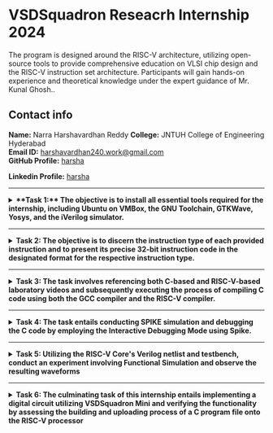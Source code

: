 #  VSDSquadron Reseacrh Internship 2024

The program is designed around the RISC-V architecture, utilizing open-source tools to provide comprehensive education on VLSI chip design and the RISC-V instruction set architecture. Participants will gain hands-on experience and theoretical knowledge under the expert guidance of Mr. Kunal Ghosh..

## Contact info

**Name:** Narra Harshavardhan Reddy 
**College:** JNTUH College of Engineering Hyderabad  
**Email ID:** harshavardhan240.work@gmail.com  
**GitHub Profile:** [harsha](https://github.com/harsha240yeager)

**Linkedin Profile:** [harsha](https://www.linkedin.com/in/harsha240)

----------------------------------------------------------------------------------------------------------------

<details>
<summary><b>**Task 1:** The objective is to install all essential tools required for the internship, including Ubuntu on VMBox, the GNU Toolchain, GTKWave, Yosys, and the iVerilog simulator.</summary>   
<br>

# TASK 1

1.Download Oracle Virtual machine and allocated 4GB RAM,100GB HDD

2.Installation of Ubuntu 22.04 using Virtual Machine

3.Installation of RISC-V GNU Toolchain

4.Installation of Yosys

5.Installation of iverilog

6.Installation of gtkwave

1.Installation of Ubuntu 22.04 using Virtual Machine
![ubuntu](https://github.com/harsha240yeager/VSDSquadron_miniInternship/assets/105859299/1a138e13-08ee-4cf8-a065-c602d614e0ad)

2.Installation of RISC-V GNU Toolchain

$ sudo apt-get install autoconf automake autotools-dev curl python3 python3-pip libmpc-dev libmpfr-dev libgmp-dev gawk build-essential bison flex texinfo gperf libtool patchutils bc zlib1g-dev libexpat-dev ninja-build git cmake libglib2.0-dev libslirp-dev

$ git clone https://github.com/riscv/riscv-gnu-toolchain

./configure --prefix=/opt/riscv make linux
![gnu2](https://github.com/harsha240yeager/VSDSquadron_miniInternship/assets/105859299/c14b6ee5-518e-4a20-8740-fb9a19262075)
![riscv-gnu-toolkit](https://github.com/harsha240yeager/VSDSquadron_miniInternship/assets/105859299/39ceff7a-b014-40bf-8900-6577f3cfc3fa)

3.Installation of Yosys

$ git clone https://github.com/YosysHQ/yosys.git

$ sudo apt install make

$ cd yosys

$ sudo apt-get install build-essential clang bison flex libreadline-dev gawk tcl-dev libffi-dev git graphviz xdot pkg-config python3 libboost-system-dev libboost-python-dev libboost-filesystem-dev zlib1g-dev
$ make config-gcc

$ make

$ sudo make install

Yosys
![yosys](https://github.com/harsha240yeager/VSDSquadron_miniInternship/assets/105859299/ba317979-8c27-4c37-9a07-38627512c916)

4.Installation of iverilog

sudo apt-get install iverilog 
![iverilog](https://github.com/harsha240yeager/VSDSquadron_miniInternship/assets/105859299/82746fbc-16d6-4d66-a0d6-771630cb0018)

5.Installation of gtkwave

sudo apt update

sudo apt install gtkwave
![gtkwave](https://github.com/harsha240yeager/VSDSquadron_miniInternship/assets/105859299/c00d0487-dfec-4f31-be8b-0cf29c2f9e57)

</details>

------------------------------------------------------------------------------------------------------------------

<details>
<summary><b>Task 2:</b> The objective is to discern the instruction type of each provided instruction and to present its precise 32-bit instruction code in the designated format for the respective instruction type.</summary>

## TASK 2 

Identify instruction type and exact 32-bit instruction code in the instruction type format.
Below are instruction that are to be tested and simulated:-

![TEST_CASES](https://github.com/harsha240yeager/VSDSquadron_miniInternship/assets/105859299/e540fb6b-f426-4d80-9857-c9820e160110)


### Riscv Introduction 

![riscv](https://github.com/harsha240yeager/VSDSquadron_miniInternship/assets/105859299/b46ae3c4-bd84-4e16-af3f-e502d10f49f3)

In the world of computers, there's a new kid on the block called RISC-V. It's not like the other closed systems you might have heard of, like x86 or ARM. RISC-V is special because it's open to everyone. That means anyone can look at it, change it, or use it without having to pay money or follow strict rules.Risc-V follows a simple and modular approach called RISC, which stands for Reduced Instruction Set Computing. This just means it focuses on doing things in a straightforward way, without unnecessary complications. RISC-V has basic instructions for doing common tasks, like adding numbers together. But it also has extra options you can add if you need them, like handling decimals or doing advanced math.One cool thing about RISC-V is that it can be used in lots of different situations. Whether you're making a tiny computer for a smartwatch or a super-fast machine for scientific research, RISC-V can adapt to fit your needs.Another great thing about RISC-V is that it's open. That means companies and people can work together to make it better without worrying about getting locked into one company's way of doing things. This collaboration has led to lots of tools and gadgets being created that work with RISC-V.

#### RISCV Instruction set :

**RISC-V Instruction Format**  
1.Opcode (op): This field specifies the operation to be performed by the instruction. It determines the type of instruction, such as arithmetic, load/store, branch, or control transfer.
Destination Register (rd): This field identifies the register where the result of the operation will be stored. For instructions that don't produce a result (like branches or jumps), this field may be unused.

2.Source Register 1 (rs1): This field specifies the first source operand for the instruction. It typically contains data to e operated on, fetched from a register.

3.Source Register 2 (rs2): This field holds the second source operand for instructions that require two inputs. Like rs1, the data here comes from a register.

4.Immediate (imm): For instructions that involve immediate values (constants), this field holds the immediate value directly encoded within the instruction itself. The immediate value could represent a constant to be added, a memory offset, or a shift amount, among other possibilities.

5.Function Code (funct): In some instruction formats, particularly for extended instruction sets, this field may specify additional functionality or variant of the operation specified by the opcode.

6.Memory Address (addr): For load and store instructions, this field holds the memory address to be accessed. It's often calculated by adding an offset to a base address stored in a register.
The specific size and arrangement of these fields can vary depending on the instruction type and the RISC-V variant (e.g., RV32I, RV64I). Additionally, RISC-V supports a variety of instruction formats, including R-type (register-register), I-type (immediate), S-type (store), B-type (branch), U-type (upper immediate) and J-type(jump) each tailored for different types of operations and addressing modes.  

<img width="707" alt="1 " src="https://github.com/KeerthiPatil/VSDSQUADRON_MINI_INTERNSHIP/assets/167600409/66243587-505c-4fde-ada5-5c1d99089f9c">  

**1.R-Format :** instructions using 3 register inputs

  -add,xor,mul    -arithmetic/logical operations


**2.I-Format :** instructions with immediates, loads

  - addi, lw, jalr, slli


**3.S-Format :**  store instructionss

  -sw, sb


**4.B-Format :** branch instructions

  -beq, bge


**5.U-Format :** instructions with upper immediates

  -lui, auipc     —upper immediate is 20-bits


**6.J-Format :** jump instructions

  -jal


![Instruction_formats](https://github.com/harsha240yeager/VSDSquadron_miniInternship/assets/105859299/307dab17-2a41-4cce-a866-78a2cd60461d)

**All RISC32 R-format Instructions**
![r_format_inst](https://github.com/harsha240yeager/VSDSquadron_miniInternship/assets/105859299/90832efa-a6b7-4c7c-b7f0-38102a53b4fe)


**All RISC32 I-format Instructions**
![I_format_inst](https://github.com/harsha240yeager/VSDSquadron_miniInternship/assets/105859299/4c9eb893-424a-47df-87cc-d28f57934772)


**All RISC32 S-format Instructions**
![S_format_inst](https://github.com/harsha240yeager/VSDSquadron_miniInternship/assets/105859299/70b0d9be-2f7a-4222-aa1c-84667875ecf4)


**All RISC32 B-format Instructions**
![B_format_inst](https://github.com/harsha240yeager/VSDSquadron_miniInternship/assets/105859299/61ccd2dc-20b1-4323-9aa5-6ebe820c6f72)



##### Solved Instructions

**1.add r6,r2,r1 :-**
   Instruction type: R Type
   
   In R type instructions opcode=0110011,func7=0000000 . For add func3=000.The sum is stored in destination register r6 and r1,r2 are source registers .

   Decoding in binary format we get : r1=00001,r2=00010,r6=00110. 
   
   ![p1](https://github.com/harsha240yeager/VSDSquadron_miniInternship/assets/105859299/55f25feb-d181-42d5-b9a7-ff3ec73be434)

    
**2.sub r7,r1,r2 :-**
   Instruction type: R Type
   
   In R type instructions opcode=0110011,func7=0000000 . For sub func3=000.The sum is stored in destination register r7 and r2,r1 are source registers .
   
   Decoding in binary format we get : r1=00001,r2=00010,r7=00111.
   
   ![p2](https://github.com/harsha240yeager/VSDSquadron_miniInternship/assets/105859299/8e0dbd0d-c832-4532-b547-14c2f1ffe68c)

**3.and r8,r1,r3 :-**
   Instruction type: R Type
   
   In R type instructions opcode=0110011,func7=0000000 . For and func3=000.The sum is stored in destination register r8 and r1,r3 are source registers .
   
   Decoding in binary format we get : r1=00001,r3=00011,r8=01000.
   
   ![p3](https://github.com/harsha240yeager/VSDSquadron_miniInternship/assets/105859299/0a7770b9-0f84-4bc7-8142-bc5f7787dae3)

**4.or r9,r2,r5 :-**
   Instruction type: R Type
   
   In R type instructions opcode=0110011,func7=0000000 . For or func3=110.The sum is stored in destination register r9 and r2,r5 are source registers .
   
   Decoding in binary format we get : r5=00101,r2=00010,r9=01001.
   
   ![p4](https://github.com/harsha240yeager/VSDSquadron_miniInternship/assets/105859299/cb436340-0ef8-4296-a9a7-be765cf1263b)


**5.xor r10,r1,r4 :-**
   Instruction type: R Type
   
   In R type instructions opcode=0110011,func7=0000000 . For xor func3=100.The sum is stored in destination register r9 and r1,r4 are source registers .
   
   Decoding in binary format we get : r1=00001,r4=00100,r9=01001.

   ![p5](https://github.com/harsha240yeager/VSDSquadron_miniInternship/assets/105859299/9ee91326-dcbc-4c09-94b6-f3a2485a985e)

**6.slt r11,r2,r4 :-**
   Instruction type: R Type
   
   In R type instructions opcode=0110011,func7=0000000 . For slt func3=010.The sum is stored in destination register r11 and r4,r2 are source registers .
   
   Decoding in binary format we get : r4=00100,r2=00010,r11=01011.

   ![p6](https://github.com/harsha240yeager/VSDSquadron_miniInternship/assets/105859299/2b3c9c77-bdd0-460c-a2cd-83465268cae2)

**7.addi r12,r5.5 :-**
   Instruction type: I Type
   
   In I type instructions opcode=0010011 . For addi func3=000.
   
   Decoding in binary format we get :r5=00101,r12=01100,5=12'b000000000101

   ![p7](https://github.com/harsha240yeager/VSDSquadron_miniInternship/assets/105859299/c042a473-a86f-455e-a42c-0e9f82c320e0)

**8.sw r3,r1,2 :-**
   Instruction type: S Type
   
   In S type instructions opcode=0100011 . For sw func3=010.
   
   Decoding in binary format we get : r3=00011,r1=00001,2=7'b0000000|5'b00010.

   ![p8](https://github.com/harsha240yeager/VSDSquadron_miniInternship/assets/105859299/a668ec03-03f5-4110-884b-027d8c825205)

**9.lw r13,r1,2 :-**
   Instruction type: I Type
   
   In I type instructions opcode=0000011 . For lw func3=010.
   
   Decoding in binary format we get : r13=01101,r2=00001,2=12'b000000000010.

   ![p9](https://github.com/harsha240yeager/VSDSquadron_miniInternship/assets/105859299/ee56096d-3bec-4d6f-9e9e-12374ad3927d)
   

**10.beg r0,r0,15 :-**
   Instruction type: B Type
   
   In B type instructions involves conditional jumps based on certain conditions beign met.
   
   
  ![p10](https://github.com/harsha240yeager/VSDSquadron_miniInternship/assets/105859299/2bef1ca7-52dc-4bbf-bfd2-f3b3c6796722)

**11.bne r0,r1,20 :-**
   Instruction type: B Type
   
   In B type instructions involves conditional jumps based on certain conditions beign met.

   ![p11](https://github.com/harsha240yeager/VSDSquadron_miniInternship/assets/105859299/e8e74cce-743e-4cf1-82de-08a76dae89dc)

**12.sll r15,r1,r2(2) :-**
   Instruction type: R Type
   
   In R type instructions opcode=0110011,func7=0000000 . For sll func3=001.The sum is stored in destination register r15 and r1,r2(2) are source registers .
   
   Decoding in binary format we get : r1=00001,r2(2)=01000,r15=01111.

   ![r12](https://github.com/harsha240yeager/VSDSquadron_miniInternship/assets/105859299/eb285310-7ec9-4ad2-929f-bcc09e10cce6)

**13.srl r16,r14,r2(2) :-**
   Instruction type: R Type
   
   In R type instructions opcode=0110011,func7=0000000 . For srl func3=1011.The sum is stored in destination register r16 and r14,r2(2) are source registers .
   
   Decoding in binary format we get : r14=01110,r2(2)=01000,r16=10000.

   ![p13](https://github.com/harsha240yeager/VSDSquadron_miniInternship/assets/105859299/10b69184-494e-445a-a645-b920317f4636)

</details>

---------------------------------------------------

<details>
<summary><b>Task 3:</b> The task involves referencing both C-based and RISC-V-based laboratory videos and subsequently executing the process of compiling C code using both the GCC compiler and the RISC-V compiler.</summary>
  
 # Task 3

  Refer to C based Lab video and RISC-V based lab videos. Complete exact steps on your machine. Upload snapshot of compiled C code and RISC-V Objdmp on your GitHub repo.

leafpad sum1ton.c &

  ![s1](https://github.com/harsha240yeager/VSDSquadron_miniInternship/assets/105859299/63762f9d-6eba-47e4-ad2a-76db794c7e19)

  gcc sum1ton.c
  
  ./a.out

  ![s2](https://github.com/harsha240yeager/VSDSquadron_miniInternship/assets/105859299/2ff7ab64-28bf-4965-918c-e12ba6ec3d4c)

  riscv64-unknown-elf-gcc -O1 -mabi=lp64 -march=rv64i -o sum1ton.o sum1ton.c

  ![s3](https://github.com/harsha240yeager/VSDSquadron_miniInternship/assets/105859299/7e0c5a14-f0ad-4ce3-a825-5bd04da58d2f)
  
  ![s4](https://github.com/harsha240yeager/VSDSquadron_miniInternship/assets/105859299/e307770c-6327-431c-acf2-be81eebd1beb)

  riscv64-unknown-elf-objdump -d sum1ton.o
  
  riscv64-unknown-elf-objdump -d sum1ton.o | less

![s5](https://github.com/harsha240yeager/VSDSquadron_miniInternship/assets/105859299/16899512-5120-477a-9e38-638ce2c1acf9)

</details>

-------------------------------------------------

<details>
<summary><b>Task 4:</b> The task entails conducting SPIKE simulation and debugging the C code by employing the Interactive Debugging Mode using Spike.</summary>


# TASK 4

SPIKE Simulation and observation with -O1 and -Ofast. Upload snapshot of compiled C Code, RISC-V Objdmp with above options on your GitHub repo

**Spike installation**
```
$ git clone https://github.com/riscv/riscv-isa-sim.git      
$ cd riscv-isa-sim    
$ mkdir build  
$ cd build  
$ ../configure --prefix=/opt/riscv
$ sudo apt-get install device-tree-compiler
$ make  
$ sudo apt update  
$ sudo apt install g++-8  
$ make CXX=g++-8  
$ sudo make install  
$ echo 'export PATH=$PATH:/opt/riscv/bin' >> ~/.bashrc  
$ source ~/.bashrc
```

**pk installation**
```
$ git clone https://github.com/riscv/riscv-pk.git    
$ cd riscv-pk    
$ mkdir build    
$ cd build      
$ ../configure --prefix=/home/vsduser/riscv --host=riscv64-unknown-elf --with-arch=rv64gc    
$ make    
$ sudo make install
```

**Commands which provide output of sum of numbers from 1 to n using gcc compiler**
```
$ riscv64-unknown-elf-gcc -Ofast -mabi=lp64 -march=rv64i -o sum1ton.o sum1ton.c
$ gcc sum1ton.c
$ ./a.out
```

**Debugging the C code using spike**

```
$ spike pk sum1ton.o
$ spike -d pk sum1ton.o
until pc 0 100b0 (program counter(PC) to run till the starting address of the "main" which is 100b0)
```
![spike](https://github.com/harsha240yeager/VSDSquadron_miniInternship/assets/105859299/c0d8f4ad-6581-4352-b905-f8317a6ca277)

</details>

----------------------------------------

<details>
<summary><b>Task 5:</b> 
Utilizing the RISC-V Core's Verilog netlist and testbench, conduct an experiment involving Functional Simulation and observe the resulting waveforms</summary>  
<br>

# TASK 5

Use this RISC-V Core Verilog netlist and testbench for functional simulation experiment. Upload waveform snapshots for the commands on your GitHub.

**Initial steps to follow**
```
$ git clone https://github.com/harsha240yeager/VSDSquadron_miniInternship.git
$ cd VSDSquadron-miniInternship
$ iverilog -o VSDSquadron-miniInternship iv_gt.v iv_gt_tb.v
$ vvp VSDSquadron-miniInternship
$ gtkwave iv_gt.vcd
```

![gt1](https://github.com/harsha240yeager/VSDSquadron_miniInternship/assets/105859299/3caff867-32f1-4133-9c3c-879ba544830b)

![gt2](https://github.com/harsha240yeager/VSDSquadron_miniInternship/assets/105859299/5101c87d-665d-482e-9f85-22bd44348170)

![gtk1](https://github.com/harsha240yeager/VSDSquadron_miniInternship/assets/105859299/865dcf39-6ef8-4d30-9181-2856bcef5b0e)

## Instrunctions present in the Design file defined with specific Hexadecimal number

![i1](https://github.com/harsha240yeager/VSDSquadron_miniInternship/assets/105859299/7b37f799-0843-4b94-ae27-c0518254cce2)

### Specified Instruction set Outputs

IR - 32 bit Instruction , RD - Destination Register , A & B - Source Registers , ALUOUT - Output

**Instruction 1 -: ADD R6, R2, R1**

![ii1](https://github.com/harsha240yeager/VSDSquadron_miniInternship/assets/105859299/8f4e9bd9-143d-4119-b03a-5228897330dd)


**Instruction 2 -: SUB R7, R1, R2**

![ii2](https://github.com/harsha240yeager/VSDSquadron_miniInternship/assets/105859299/29384d45-e6fa-4f8b-93c5-3278dd71715e)



**Instruction 3 -: AND R8, R1, R3**

![ii3](https://github.com/harsha240yeager/VSDSquadron_miniInternship/assets/105859299/d4e58ed2-79d9-4918-be66-ed266eda4362)



**Instruction 4 -: OR R9, R2, R5**

![ii4](https://github.com/harsha240yeager/VSDSquadron_miniInternship/assets/105859299/2f32754c-4f3a-4e1c-a78d-c702cac4209c)


**Instruction 5 -: XOR R10, R1, R4**

![ii5](https://github.com/harsha240yeager/VSDSquadron_miniInternship/assets/105859299/69ebcb8f-da98-47d0-bedd-e2cf7e1db8f0)


**Instruction 6 -: SLT R1, R2, R4**

![ii6](https://github.com/harsha240yeager/VSDSquadron_miniInternship/assets/105859299/d28813a5-9e44-4b01-915e-3175404f8685)

**Instruction 7 -: ADDI R12, R4, 5**

![ii7](https://github.com/harsha240yeager/VSDSquadron_miniInternship/assets/105859299/d82b9f65-70f3-4c8b-8328-1e67c17d96dd)


**Instruction 8 -: BEQ R0, R0, 15**

![ii8](https://github.com/harsha240yeager/VSDSquadron_miniInternship/assets/105859299/ca6c5fa8-886a-42d7-aefd-9335e451d05d)


**Instruction 9 -: LW R13,R1,2**

![ii9](https://github.com/harsha240yeager/VSDSquadron_miniInternship/assets/105859299/172c880f-7964-47cc-b80d-b0b61fcbdfcf)


**Instruction 10 -: SW R3,R1,2**

![ii10](https://github.com/harsha240yeager/VSDSquadron_miniInternship/assets/105859299/831ab3f9-3772-4baf-af73-847a48d0a12d)


</details>  

--------------------------------------------------------------- 

<details>
<summary><b>Task 6:</b> The culminating task of this internship entails implementing a digital circuit utilizing VSDSquadron Mini and verifying the functionality by assessing the building and uploading process of a C program file onto the RISC-V processor</summary> 








